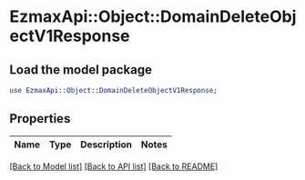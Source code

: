 # EzmaxApi::Object::DomainDeleteObjectV1Response

## Load the model package
```perl
use EzmaxApi::Object::DomainDeleteObjectV1Response;
```

## Properties
Name | Type | Description | Notes
------------ | ------------- | ------------- | -------------

[[Back to Model list]](../README.md#documentation-for-models) [[Back to API list]](../README.md#documentation-for-api-endpoints) [[Back to README]](../README.md)


